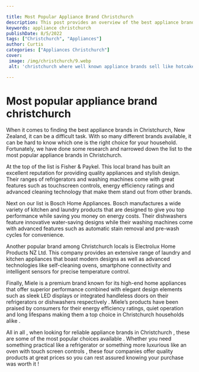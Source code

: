 ```yaml
---

title: Most Popular Appliance Brand Christchurch
description: This post provides an overview of the best appliance brands in Christchurch, New Zealand, so if you're looking to upgrade your home appliances, make sure to read on and find the perfect brand for you.
keywords: appliance christchurch
publishDate: 8/5/2022
tags: ["Christchurch", "Appliances"]
author: Curtis
categories: ["Appliances Christchurch"]
cover: 
 image: /img/christchurch/9.webp
 alt: 'christchurch where well known appliance brands sell like hotcakes'

---
```


# Most popular appliance brand christchurch

When it comes to finding the best appliance brands in Christchurch, New Zealand, it can be a difficult task. With so many different brands available, it can be hard to know which one is the right choice for your household. Fortunately, we have done some research and narrowed down the list to the most popular appliance brands in Christchurch. 

At the top of the list is Fisher & Paykel. This local brand has built an excellent reputation for providing quality appliances and stylish design. Their ranges of refrigerators and washing machines come with great features such as touchscreen controls, energy efficiency ratings and advanced cleaning technology that make them stand out from other brands. 

Next on our list is Bosch Home Appliances. Bosch manufactures a wide variety of kitchen and laundry products that are designed to give you top performance while saving you money on energy costs. Their dishwashers feature innovative water-saving designs while their washing machines come with advanced features such as automatic stain removal and pre-wash cycles for convenience. 

Another popular brand among Christchurch locals is Electrolux Home Products NZ Ltd. This company provides an extensive range of laundry and kitchen appliances that boast modern designs as well as advanced technologies like self-cleaning ovens, smartphone connectivity and intelligent sensors for precise temperature control. 

Finally, Miele is a premium brand known for its high-end home appliances that offer superior performance combined with elegant design elements such as sleek LED displays or integrated handleless doors on their refrigerators or dishwashers respectively . Miele’s products have been praised by consumers for their energy efficiency ratings, quiet operation and long lifespans making them a top choice in Christchurch households alike . 

All in all , when looking for reliable appliance brands in Christchurch , these are some of the most popular choices available . Whether you need something practical like a refrigerator or something more luxurious like an oven with touch screen controls , these four companies offer quality products at great prices so you can rest assured knowing your purchase was worth it !
